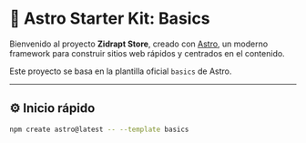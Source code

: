 # 🚀 Astro Starter Kit: Basics

Bienvenido al proyecto **Zidrapt Store**, creado con [Astro](https://astro.build), un moderno framework para construir sitios web rápidos y centrados en el contenido.

Este proyecto se basa en la plantilla oficial `basics` de Astro.

---

## ⚙️ Inicio rápido

```bash
npm create astro@latest -- --template basics